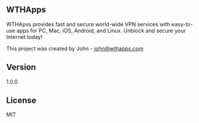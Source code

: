 ## WTHApps

WTHApss provides fast and secure world-wide VPN services with easy-to-use apps for PC, Mac, iOS, Android, and Linux. Unblock and secure your Internet today!



This project was created by John - john@wthapps.com


## Version
1.0.0

## License
MIT